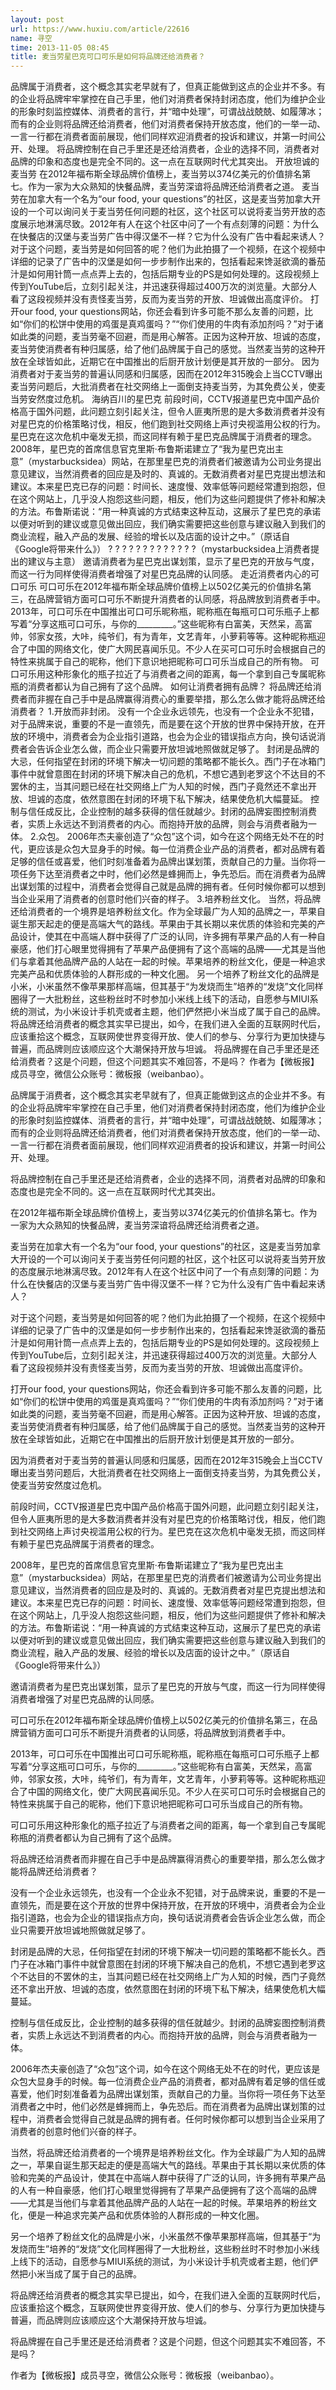 ```yaml
---
layout: post
url: https://www.huxiu.com/article/22616
name: 寻空
time: 2013-11-05 08:45
title: 麦当劳星巴克可口可乐是如何将品牌还给消费者？
---
```

品牌属于消费者，这个概念其实老早就有了，但真正能做到这点的企业并不多。有的企业将品牌牢牢掌控在自己手里，他们对消费者保持封闭态度，他们为维护企业的形象时刻监控媒体、消费者的言行，并“暗中处理”，可谓战战兢兢、如履薄冰；而有的企业则将品牌还给消费者，他们对消费者保持开放态度，他们的一举一动、一言一行都在消费者面前展现，他们同样欢迎消费者的投诉和建议，并第一时间公开、处理。 将品牌控制在自己手里还是还给消费者，企业的选择不同，消费者对品牌的印象和态度也是完全不同的。这一点在互联网时代尤其突出。 开放坦诚的麦当劳 在2012年福布斯全球品牌价值榜上，麦当劳以374亿美元的价值排名第七。作为一家为大众熟知的快餐品牌，麦当劳深谙将品牌还给消费者之道。 麦当劳在加拿大有一个名为“our food, your questions”的社区，这是麦当劳加拿大开设的一个可以询问关于麦当劳任何问题的社区，这个社区可以说将麦当劳开放的态度展示地淋漓尽致。2012年有人在这个社区中问了一个有点刻薄的问题：为什么在快餐店的汉堡与麦当劳广告中得汉堡不一样？它为什么没有广告中看起来诱人？ 对于这个问题，麦当劳是如何回答的呢？他们为此拍摄了一个视频，在这个视频中详细的记录了广告中的汉堡是如何一步步制作出来的，包括看起来馋涎欲滴的番茄汁是如何用针筒一点点弄上去的，包括后期专业的PS是如何处理的。这段视频上传到YouTube后，立刻引起关注，并迅速获得超过400万次的浏览量。大部分人看了这段视频并没有责怪麦当劳，反而为麦当劳的开放、坦诚做出高度评价。 打开our food, your questions网站，你还会看到许多可能不那么友善的问题，比如“你们的松饼中使用的鸡蛋是真鸡蛋吗？”“你们使用的牛肉有添加剂吗？”对于诸如此类的问题，麦当劳毫不回避，而是用心解答。正因为这种开放、坦诚的态度，麦当劳使消费者有种归属感，给了他们品牌属于自己的感觉。当然麦当劳的这种开放在全球皆如此，近期它在中国推出的后厨开放计划便是其开放的一部分。 因为消费者对于麦当劳的普遍认同感和归属感，因而在2012年315晚会上当CCTV曝出麦当劳问题后，大批消费者在社交网络上一面倒支持麦当劳，为其免费公关，使麦当劳安然度过危机。 海纳百川的星巴克 前段时间，CCTV报道星巴克中国产品价格高于国外问题，此问题立刻引起关注，但令人匪夷所思的是大多数消费者并没有对星巴克的价格策略讨伐，相反，他们跑到社交网络上声讨央视滥用公权的行为。星巴克在这次危机中毫发无损，而这同样有赖于星巴克品牌属于消费者的理念。 2008年，星巴克的首席信息官克里斯·布鲁斯诺建立了“我为星巴克出主意”（mystarbucksidea）网站，在那里星巴克的消费者们被邀请为公司业务提出意见建议，当然消费者的回应是及时的、真诚的。无数消费者对星巴克提出想法和建议。本来星巴克已存的问题：时间长、速度慢、效率低等问题经常遭到抱怨，但在这个网站上，几乎没人抱怨这些问题，相反，他们为这些问题提供了修补和解决的方法。布鲁斯诺说：“用一种真诚的方式结束这种互动，这展示了星巴克的承诺以便对听到的建议或意见做出回应，我们确实需要把这些创意与建议融入到我们的商业流程，融入产品的发展、经验的增长以及店面的设计之中。”（原话自《Google将带来什么》） ? ? ? ? ? ? ? ? ? ? ? ? ?（mystarbucksidea上消费者提出的建议与主意） 邀请消费者为星巴克出谋划策，显示了星巴克的开放与气度，而这一行为同样使得消费者增强了对星巴克品牌的认同感。 走近消费者内心的可口可乐 可口可乐在2012年福布斯全球品牌价值榜上以502亿美元的价值排名第三，在品牌营销方面可口可乐不断提升消费者的认同感，将品牌放到消费者手中。 2013年，可口可乐在中国推出可口可乐昵称瓶，昵称瓶在每瓶可口可乐瓶子上都写着“分享这瓶可口可乐，与你的_________。”这些昵称有白富美，天然呆，高富帅，邻家女孩，大咔，纯爷们，有为青年，文艺青年，小萝莉等等。这种昵称瓶迎合了中国的网络文化，使广大网民喜闻乐见。不少人在买可口可乐时会根据自己的特性来挑属于自己的昵称，他们下意识地把昵称可口可乐当成自己的所有物。 可口可乐用这种形象化的瓶子拉近了与消费者之间的距离，每一个拿到自己专属昵称瓶的消费者都认为自己拥有了这个品牌。 如何让消费者拥有品牌？ 将品牌还给消费者而非握在自己手中是品牌赢得消费心的重要举措，那么怎么做才能将品牌还给消费者？ 1.开放而非封闭。 没有一个企业永远领先，也没有一个企业永不犯错，对于品牌来说，重要的不是一直领先，而是要在这个开放的世界中保持开放，在开放的环境中，消费者会为企业指引道路，也会为企业的错误指点方向，换句话说消费者会告诉企业怎么做，而企业只需要开放坦诚地照做就足够了。 封闭是品牌的大忌，任何指望在封闭的环境下解决一切问题的策略都不能长久。西门子在冰箱门事件中就曾意图在封闭的环境下解决自己的危机，不想它遇到老罗这个不达目的不罢休的主，当其问题已经在社交网络上广为人知的时候，西门子竟然还不拿出开放、坦诚的态度，依然意图在封闭的环境下私下解决，结果使危机大幅蔓延。 控制与信任成反比，企业控制的越多获得的信任就越少。封闭的品牌妄图控制消费者，实质上永远达不到消费者的内心。而抱持开放的品牌，则会与消费者融为一体。 2.众包。 2006年杰夫豪创造了“众包”这个词，如今在这个网络无处不在的时代，更应该是众包大显身手的时候。每一位消费企业产品的消费者，都对品牌有着足够的信任或喜爱，他们时刻准备着为品牌出谋划策，贡献自己的力量。当你将一项任务下达至消费者之中时，他们必然是蜂拥而上，争先恐后。而在消费者为品牌出谋划策的过程中，消费者会觉得自己就是品牌的拥有者。任何时候你都可以想到当企业采用了消费者的创意时他们兴奋的样子。 3.培养粉丝文化。 当然，将品牌还给消费者的一个境界是培养粉丝文化。作为全球最广为人知的品牌之一，苹果自诞生那天起走的便是高端大气的路线。苹果由于其长期以来优质的体验和完美的产品设计，使其在中高端人群中获得了广泛的认同，许多拥有苹果产品的人有一种自豪感，他们打心眼里觉得拥有了苹果产品便拥有了这个高端的品牌——尤其是当他们与拿着其他品牌产品的人站在一起的时候。苹果培养的粉丝文化，便是一种追求完美产品和优质体验的人群形成的一种文化圈。 另一个培养了粉丝文化的品牌是小米，小米虽然不像苹果那样高端，但其基于“为发烧而生”培养的“发烧”文化同样圈得了一大批粉丝，这些粉丝时不时参加小米线上线下的活动，自愿参与MIUI系统的测试，为小米设计手机壳或者主题，他们俨然把小米当成了属于自己的品牌。 将品牌还给消费者的概念其实早已提出，如今，在我们进入全面的互联网时代后，应该重拾这个概念，互联网使世界变得开放、使人们的参与、分享行为更加快捷与普遍，而品牌则应该顺应这个大潮保持开放与坦诚。 将品牌握在自己手里还是还给消费者？这是个问题，但这个问题其实不难回答，不是吗？ 作者为【微板报】成员寻空，微信公众账号：微板报（weibanbao）。

品牌属于消费者，这个概念其实老早就有了，但真正能做到这点的企业并不多。有的企业将品牌牢牢掌控在自己手里，他们对消费者保持封闭态度，他们为维护企业的形象时刻监控媒体、消费者的言行，并“暗中处理”，可谓战战兢兢、如履薄冰；而有的企业则将品牌还给消费者，他们对消费者保持开放态度，他们的一举一动、一言一行都在消费者面前展现，他们同样欢迎消费者的投诉和建议，并第一时间公开、处理。

将品牌控制在自己手里还是还给消费者，企业的选择不同，消费者对品牌的印象和态度也是完全不同的。这一点在互联网时代尤其突出。

在2012年福布斯全球品牌价值榜上，麦当劳以374亿美元的价值排名第七。作为一家为大众熟知的快餐品牌，麦当劳深谙将品牌还给消费者之道。

麦当劳在加拿大有一个名为“our food, your questions”的社区，这是麦当劳加拿大开设的一个可以询问关于麦当劳任何问题的社区，这个社区可以说将麦当劳开放的态度展示地淋漓尽致。2012年有人在这个社区中问了一个有点刻薄的问题：为什么在快餐店的汉堡与麦当劳广告中得汉堡不一样？它为什么没有广告中看起来诱人？

对于这个问题，麦当劳是如何回答的呢？他们为此拍摄了一个视频，在这个视频中详细的记录了广告中的汉堡是如何一步步制作出来的，包括看起来馋涎欲滴的番茄汁是如何用针筒一点点弄上去的，包括后期专业的PS是如何处理的。这段视频上传到YouTube后，立刻引起关注，并迅速获得超过400万次的浏览量。大部分人看了这段视频并没有责怪麦当劳，反而为麦当劳的开放、坦诚做出高度评价。

打开our food, your questions网站，你还会看到许多可能不那么友善的问题，比如“你们的松饼中使用的鸡蛋是真鸡蛋吗？”“你们使用的牛肉有添加剂吗？”对于诸如此类的问题，麦当劳毫不回避，而是用心解答。正因为这种开放、坦诚的态度，麦当劳使消费者有种归属感，给了他们品牌属于自己的感觉。当然麦当劳的这种开放在全球皆如此，近期它在中国推出的后厨开放计划便是其开放的一部分。

因为消费者对于麦当劳的普遍认同感和归属感，因而在2012年315晚会上当CCTV曝出麦当劳问题后，大批消费者在社交网络上一面倒支持麦当劳，为其免费公关，使麦当劳安然度过危机。

前段时间，CCTV报道星巴克中国产品价格高于国外问题，此问题立刻引起关注，但令人匪夷所思的是大多数消费者并没有对星巴克的价格策略讨伐，相反，他们跑到社交网络上声讨央视滥用公权的行为。星巴克在这次危机中毫发无损，而这同样有赖于星巴克品牌属于消费者的理念。

2008年，星巴克的首席信息官克里斯·布鲁斯诺建立了“我为星巴克出主意”（mystarbucksidea）网站，在那里星巴克的消费者们被邀请为公司业务提出意见建议，当然消费者的回应是及时的、真诚的。无数消费者对星巴克提出想法和建议。本来星巴克已存的问题：时间长、速度慢、效率低等问题经常遭到抱怨，但在这个网站上，几乎没人抱怨这些问题，相反，他们为这些问题提供了修补和解决的方法。布鲁斯诺说：“用一种真诚的方式结束这种互动，这展示了星巴克的承诺以便对听到的建议或意见做出回应，我们确实需要把这些创意与建议融入到我们的商业流程，融入产品的发展、经验的增长以及店面的设计之中。”（原话自《Google将带来什么》）

邀请消费者为星巴克出谋划策，显示了星巴克的开放与气度，而这一行为同样使得消费者增强了对星巴克品牌的认同感。

可口可乐在2012年福布斯全球品牌价值榜上以502亿美元的价值排名第三，在品牌营销方面可口可乐不断提升消费者的认同感，将品牌放到消费者手中。

2013年，可口可乐在中国推出可口可乐昵称瓶，昵称瓶在每瓶可口可乐瓶子上都写着“分享这瓶可口可乐，与你的_________。”这些昵称有白富美，天然呆，高富帅，邻家女孩，大咔，纯爷们，有为青年，文艺青年，小萝莉等等。这种昵称瓶迎合了中国的网络文化，使广大网民喜闻乐见。不少人在买可口可乐时会根据自己的特性来挑属于自己的昵称，他们下意识地把昵称可口可乐当成自己的所有物。

可口可乐用这种形象化的瓶子拉近了与消费者之间的距离，每一个拿到自己专属昵称瓶的消费者都认为自己拥有了这个品牌。

将品牌还给消费者而非握在自己手中是品牌赢得消费心的重要举措，那么怎么做才能将品牌还给消费者？

没有一个企业永远领先，也没有一个企业永不犯错，对于品牌来说，重要的不是一直领先，而是要在这个开放的世界中保持开放，在开放的环境中，消费者会为企业指引道路，也会为企业的错误指点方向，换句话说消费者会告诉企业怎么做，而企业只需要开放坦诚地照做就足够了。

封闭是品牌的大忌，任何指望在封闭的环境下解决一切问题的策略都不能长久。西门子在冰箱门事件中就曾意图在封闭的环境下解决自己的危机，不想它遇到老罗这个不达目的不罢休的主，当其问题已经在社交网络上广为人知的时候，西门子竟然还不拿出开放、坦诚的态度，依然意图在封闭的环境下私下解决，结果使危机大幅蔓延。

控制与信任成反比，企业控制的越多获得的信任就越少。封闭的品牌妄图控制消费者，实质上永远达不到消费者的内心。而抱持开放的品牌，则会与消费者融为一体。

2006年杰夫豪创造了“众包”这个词，如今在这个网络无处不在的时代，更应该是众包大显身手的时候。每一位消费企业产品的消费者，都对品牌有着足够的信任或喜爱，他们时刻准备着为品牌出谋划策，贡献自己的力量。当你将一项任务下达至消费者之中时，他们必然是蜂拥而上，争先恐后。而在消费者为品牌出谋划策的过程中，消费者会觉得自己就是品牌的拥有者。任何时候你都可以想到当企业采用了消费者的创意时他们兴奋的样子。

当然，将品牌还给消费者的一个境界是培养粉丝文化。作为全球最广为人知的品牌之一，苹果自诞生那天起走的便是高端大气的路线。苹果由于其长期以来优质的体验和完美的产品设计，使其在中高端人群中获得了广泛的认同，许多拥有苹果产品的人有一种自豪感，他们打心眼里觉得拥有了苹果产品便拥有了这个高端的品牌——尤其是当他们与拿着其他品牌产品的人站在一起的时候。苹果培养的粉丝文化，便是一种追求完美产品和优质体验的人群形成的一种文化圈。

另一个培养了粉丝文化的品牌是小米，小米虽然不像苹果那样高端，但其基于“为发烧而生”培养的“发烧”文化同样圈得了一大批粉丝，这些粉丝时不时参加小米线上线下的活动，自愿参与MIUI系统的测试，为小米设计手机壳或者主题，他们俨然把小米当成了属于自己的品牌。

将品牌还给消费者的概念其实早已提出，如今，在我们进入全面的互联网时代后，应该重拾这个概念，互联网使世界变得开放、使人们的参与、分享行为更加快捷与普遍，而品牌则应该顺应这个大潮保持开放与坦诚。

将品牌握在自己手里还是还给消费者？这是个问题，但这个问题其实不难回答，不是吗？

作者为【微板报】成员寻空，微信公众账号：微板报（weibanbao）。

